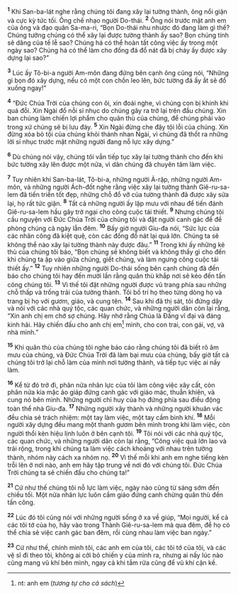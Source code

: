 <sup><b>1</b></sup> Khi San-ba-lát nghe rằng chúng tôi đang xây lại tường thành, ông nổi giận và cực kỳ tức tối. Ông chế nhạo người Do-thái. <sup><b>2</b></sup> Ông nói trước mặt anh em của ông và đạo quân Sa-ma-ri, “Bọn Do-thái nhu nhược đó đang làm gì thế? Chúng tưởng chúng có thể xây lại được tường thành ấy sao? Bọn chúng tính sẽ dâng của tế lễ sao? Chúng há có thể hoàn tất công việc ấy trong một ngày sao? Chúng há có thể làm cho đống đá đổ nát đã bị cháy ấy được xây dựng lại sao?”

<sup><b>3</b></sup> Lúc ấy Tô-bi-a người Am-môn đang đứng bên cạnh ông cũng nói, “Những gì bọn đó xây dựng, nếu có một con chồn leo lên, bức tường đá ấy ắt sẽ đổ xuống ngay!”

<sup><b>4</b></sup> “Ðức Chúa Trời của chúng con ôi, xin đoái nghe, vì chúng con bị khinh khi quá đỗi. Xin Ngài đổ nỗi sỉ nhục do chúng gây ra trở lại trên đầu chúng. Xin ban chúng làm chiến lợi phẩm cho quân thù của chúng, để chúng phải vào trong xứ chúng sẽ bị lưu đày. <sup><b>5</b></sup> Xin Ngài đừng che đậy tội lỗi của chúng. Xin đừng xóa bỏ tội của chúng khỏi thánh nhan Ngài, vì chúng đã thốt ra những lời sỉ nhục trước mặt những người đang nỗ lực xây dựng.”

<sup><b>6</b></sup> Dù chúng nói vậy, chúng tôi vẫn tiếp tục xây lại tường thành cho đến khi bức tường xây lên được một nửa, vì dân chúng đã chuyên tâm làm việc.

<sup><b>7</b></sup> Tuy nhiên khi San-ba-lát, Tô-bi-a, những người Ả-rập, những người Am-môn, và những người Ách-đốt nghe rằng việc xây lại tường thành Giê-ru-sa-lem đã tiến triển tốt đẹp, những chỗ đổ vỡ của tường thành đã được xây sửa lại, họ rất tức giận. <sup><b>8</b></sup> Tất cả những người ấy lập mưu với nhau để tiến đánh Giê-ru-sa-lem hầu gây trở ngại cho công cuộc tái thiết. <sup><b>9</b></sup> Nhưng chúng tôi cầu nguyện với Ðức Chúa Trời của chúng tôi và đặt người canh gác để đề phòng chúng cả ngày lẫn đêm. <sup><b>10</b></sup> Bấy giờ người Giu-đa nói, “Sức lực của các nhân công đã kiệt quệ, còn các đống đổ nát lại quá lớn. Chúng ta sẽ không thể nào xây lại tường thành này được đâu.” <sup><b>11</b></sup> Trong khi ấy những kẻ thù của chúng tôi bảo, “Bọn chúng sẽ không biết và không thấy gì cho đến khi chúng ta ập vào giữa chúng, giết chúng, và làm ngưng công cuộc tái thiết ấy.” <sup><b>12</b></sup> Tuy nhiên những người Do-thái sống bên cạnh chúng đã đến báo cho chúng tôi hay đến mười lần rằng quân thù khắp nơi sẽ kéo đến tấn công chúng tôi. <sup><b>13</b></sup> Vì thế tôi đặt những người được vũ trang phía sau những chỗ thấp và trống trải của tường thành. Tôi bố trí họ theo từng dòng họ và trang bị họ với gươm, giáo, và cung tên. <sup><b>14</b></sup> Sau khi đã thị sát, tôi đứng dậy và nói với các nhà quý tộc, các quan chức, và những người dân còn lại rằng, “Xin anh chị em chớ sợ chúng. Hãy nhớ rằng Chúa là Ðấng vĩ đại và đáng kinh hãi. Hãy chiến đấu cho anh chị em[^1-322b2dbf-080f-4f35-8974-332a808e358f] mình, cho con trai, con gái, vợ, và nhà mình.”

<sup><b>15</b></sup> Khi quân thù của chúng tôi nghe báo cáo rằng chúng tôi đã biết rõ âm mưu của chúng, và Ðức Chúa Trời đã làm bại mưu của chúng, bấy giờ tất cả chúng tôi trở lại chỗ làm của mình nơi tường thành, và tiếp tục việc ai nấy làm.

<sup><b>16</b></sup> Kể từ đó trở đi, phân nửa nhân lực của tôi làm công việc xây cất, còn phân nửa kia mặc áo giáp đứng canh gác với giáo mác, thuẫn khiên, và cung nỏ bên mình. Những người chỉ huy của họ đứng phía sau điều động toàn thể nhà Giu-đa. <sup><b>17</b></sup> Những người xây thành và những người khuân vác đều chia sẻ trách nhiệm: một tay làm việc, một tay cầm binh khí. <sup><b>18</b></sup> Mỗi người xây dựng đều mang một thanh gươm bên mình trong khi làm việc, còn người thổi kèn hiệu lịnh luôn ở bên cạnh tôi. <sup><b>19</b></sup> Tôi nói với các nhà quý tộc, các quan chức, và những người dân còn lại rằng, “Công việc quá lớn lao và trải rộng, trong khi chúng ta làm việc cách khoảng với nhau trên tường thành, nhóm này cách xa nhóm nọ. <sup><b>20</b></sup> Vì thế mỗi khi anh em nghe tiếng kèn trỗi lên ở nơi nào, anh em hãy tập trung về nơi đó với chúng tôi. Ðức Chúa Trời chúng ta sẽ chiến đấu cho chúng ta!”

<sup><b>21</b></sup> Cứ như thế chúng tôi nỗ lực làm việc, ngày nào cũng từ sáng sớm đến chiều tối. Một nửa nhân lực luôn cầm giáo đứng canh chừng quân thù đến tấn công.

<sup><b>22</b></sup> Lúc đó tôi cũng nói với những người sống ở xa về giúp, “Mọi người, kể cả các tôi tớ của họ, hãy vào trong Thành Giê-ru-sa-lem mà qua đêm, để họ có thể chia sẻ việc canh gác ban đêm, rồi cùng nhau làm việc ban ngày.”

<sup><b>23</b></sup> Cứ như thế, chính mình tôi, các anh em của tôi, các tôi tớ của tôi, và các vệ sĩ đi theo tôi, không ai cởi bỏ chiến y của mình ra, nhưng ai nấy lúc nào cũng mang vũ khí bên mình, ngay cả khi tắm rửa cũng để vũ khí cận kề.

[^1-322b2dbf-080f-4f35-8974-332a808e358f]: nt: anh em (*tương tự cho cả sách*)
